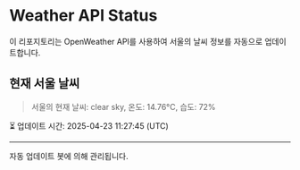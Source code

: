 
# Weather API Status

이 리포지토리는 OpenWeather API를 사용하여 서울의 날씨 정보를 자동으로 업데이트합니다.

## 현재 서울 날씨
> 서울의 현재 날씨: clear sky, 온도: 14.76°C, 습도: 72%

⏳ 업데이트 시간: 2025-04-23 11:27:45 (UTC)

---
자동 업데이트 봇에 의해 관리됩니다.
